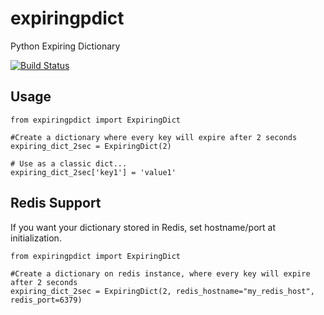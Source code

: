 # expiringpdict
Python Expiring Dictionary

[![Build Status](https://travis-ci.org/Pi3rral/expiringpdict.svg?branch=master)](https://travis-ci.org/Pi3rral/expiringpdict)

## Usage
```
from expiringpdict import ExpiringDict

#Create a dictionary where every key will expire after 2 seconds
expiring_dict_2sec = ExpiringDict(2)

# Use as a classic dict...
expiring_dict_2sec['key1'] = 'value1'
```

## Redis Support

If you want your dictionary stored in Redis, set hostname/port at initialization.
```
from expiringpdict import ExpiringDict

#Create a dictionary on redis instance, where every key will expire after 2 seconds
expiring_dict_2sec = ExpiringDict(2, redis_hostname="my_redis_host", redis_port=6379)
```
